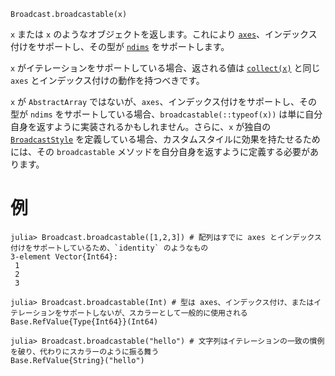 ```
Broadcast.broadcastable(x)
```

`x` または `x` のようなオブジェクトを返します。これにより [`axes`](@ref)、インデックス付けをサポートし、その型が [`ndims`](@ref) をサポートします。

`x` がイテレーションをサポートしている場合、返される値は [`collect(x)`](@ref) と同じ `axes` とインデックス付けの動作を持つべきです。

`x` が `AbstractArray` ではないが、`axes`、インデックス付けをサポートし、その型が `ndims` をサポートしている場合、`broadcastable(::typeof(x))` は単に自分自身を返すように実装されるかもしれません。さらに、`x` が独自の [`BroadcastStyle`](@ref) を定義している場合、カスタムスタイルに効果を持たせるためには、その `broadcastable` メソッドを自分自身を返すように定義する必要があります。

# 例

```jldoctest
julia> Broadcast.broadcastable([1,2,3]) # 配列はすでに axes とインデックス付けをサポートしているため、`identity` のようなもの
3-element Vector{Int64}:
 1
 2
 3

julia> Broadcast.broadcastable(Int) # 型は axes、インデックス付け、またはイテレーションをサポートしないが、スカラーとして一般的に使用される
Base.RefValue{Type{Int64}}(Int64)

julia> Broadcast.broadcastable("hello") # 文字列はイテレーションの一致の慣例を破り、代わりにスカラーのように振る舞う
Base.RefValue{String}("hello")
```
